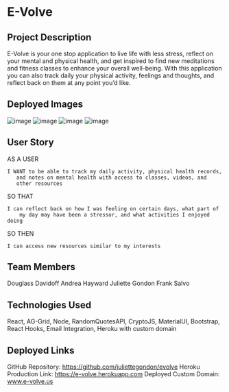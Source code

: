 # E-Volve

## Project Description

E-Volve is your one stop application to live life with less stress, reflect on your mental and physical health, and get inspired to find new meditations and fitness classes to enhance your overall well-being. With this application you can also track daily your physical activity, feelings and thoughts, and reflect back on them at any point you’d like.

## Deployed Images
![image](https://user-images.githubusercontent.com/67828728/105783190-e5ee9d80-5f43-11eb-9dce-97e5de7d9434.png)
![image](https://user-images.githubusercontent.com/67828728/105783230-00c11200-5f44-11eb-86da-8d9cb56d9274.png)
![image](https://user-images.githubusercontent.com/67828728/105783262-12a2b500-5f44-11eb-97d0-ae439df2e081.png)
![image](https://user-images.githubusercontent.com/67828728/105783279-1f270d80-5f44-11eb-88bd-dc4682ba95a9.png)



## User Story

AS A USER

	I WANT to be able to track my daily activity, physical health records,  
       and notes on mental health with access to classes, videos, and 
       other resources 
       
SO THAT

	I can reflect back on how I was feeling on certain days, what part of 
        my day may have been a stressor, and what activities I enjoyed doing
	
SO THEN
	
	I can access new resources similar to my interests
	
## Team Members
Douglass Davidoff
Andrea Hayward
Juliette Gondon
Frank Salvo

## Technologies Used

React, AG-Grid, Node, RandomQuotesAPI, CryptoJS, MaterialUI, Bootstrap, React Hooks, Email Integration, Heroku with custom domain

## Deployed Links

GitHub Repository: https://github.com/juliettegondon/evolve
Heroku Production Link: https://e-volve.herokuapp.com
Deployed Custom Domain: www.e-volve.us
